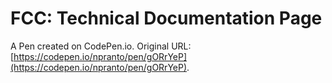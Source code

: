# FCC: Technical Documentation Page

A Pen created on CodePen.io. Original URL: [https://codepen.io/npranto/pen/gORrYeP](https://codepen.io/npranto/pen/gORrYeP).


